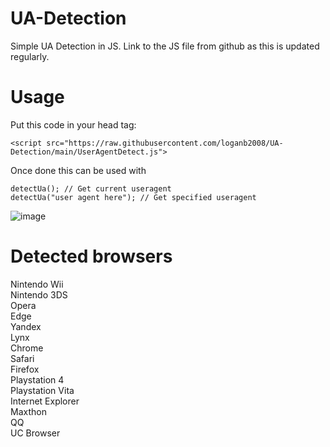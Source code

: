 # UA-Detection
Simple UA Detection in JS. Link to the JS file from github as this is updated regularly.
# Usage
Put this code in your head tag: 
```JS
<script src="https://raw.githubusercontent.com/loganb2008/UA-Detection/main/UserAgentDetect.js">
```
Once done this can be used with
```JS
detectUa(); // Get current useragent
detectUa("user agent here"); // Get specified useragent
```
![image](https://user-images.githubusercontent.com/91550229/153238950-2d6f3cab-1669-429d-ad16-ce91df95c042.png)
# Detected browsers
Nintendo Wii<br>
Nintendo 3DS<br>
Opera<br>
Edge<br>
Yandex<br>
Lynx<br>
Chrome<br>
Safari<br>
Firefox<br>
Playstation 4<br>
Playstation Vita<br>
Internet Explorer<br>
Maxthon<br>
QQ<br>
UC Browser<br>
